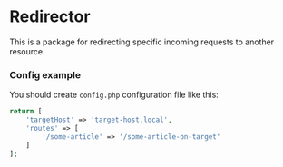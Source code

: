 # Redirector

This is a package for redirecting specific incoming requests to another resource.

### Config example

You should create `config.php` configuration file like this:

```php
return [
    'targetHost' => 'target-host.local',
    'routes' => [
        '/some-article' => '/some-article-on-target'
    ]
];
```